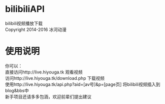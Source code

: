 # bilibiliAPI  
bilibili视频播放下载  
Copyright 2014-2016 冰河动漫  
# 使用说明
你可以：  
直接访问http://live.hiyouga.tk 观看视频  
访问http://live.hiyouga.tk/download.php 下载视频  
使用http://live.hiyouga.tk/api.php?aid=[av号]&p=[page页] 将bilibili视频插入到blog&bbs中  
新手项目还请多多包涵，欢迎前辈们提出建议
